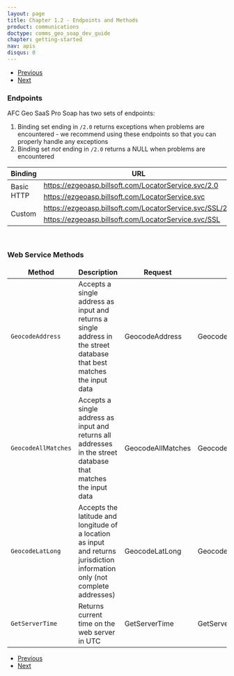 ```yaml
---
layout: page
title: Chapter 1.2 - Endpoints and Methods
product: communications
doctype: comms_geo_soap_dev_guide
chapter: getting-started
nav: apis
disqus: 0
---
```


<ul class="pager">
  <li class="previous"><a href="/communications/dev-guide_geo_soap/getting-started/account-creation/"><i class="glyphicon glyphicon-chevron-left"></i>Previous</a></li>
  <li class="next"><a href="/communications/dev-guide_geo_soap/getting-started/sample-messages/">Next<i class="glyphicon glyphicon-chevron-right"></i></a></li>
</ul>

<h3 id="endpoints">Endpoints</h3>

AFC Geo SaaS Pro Soap has two sets of endpoints:
<ol class="dev-guide-list">
  <li>Binding set ending in <code>/2.0</code> returns exceptions when problems are encountered - we recommend using these endpoints so that you can properly handle any exceptions</li>
  <li>Binding set <i>not</i> ending in <code>/2.0</code> returns a NULL when problems are encountered</li>
</ol>

<div class="mobile-table">
  <table class="styled-table">
    <thead>
      <tr>
        <tr>
        <th>Binding</th>
        <th>URL</th>
      </tr>
      </tr>
    </thead>
    <tbody>
      <tr>
        <td rowspan="2">Basic HTTP</td>
        <td><a class="dev-guide-link" href="https://ezgeoasp.billsoft.com/LocatorService.svc/2.0">https://ezgeoasp.billsoft.com/LocatorService.svc/2.0</a></td>
      </tr>
      <tr>
        <td><a class="dev-guide-link" href="https://ezgeoasp.billsoft.com/LocatorService.svc">https://ezgeoasp.billsoft.com/LocatorService.svc</a></td>
      </tr>
      <tr>
        <td rowspan="2">Custom</td>
        <td><a class="dev-guide-link" href="https://ezgeoasp.billsoft.com/LocatorService.svc/SSL/2.0">https://ezgeoasp.billsoft.com/LocatorService.svc/SSL/2.0</a></td>
      </tr>
      <tr>
        <td><a class="dev-guide-link" href="https://ezgeoasp.billsoft.com/LocatorService.svc/SSL">https://ezgeoasp.billsoft.com/LocatorService.svc/SSL</a></td>
      </tr>
    </tbody>
  </table>
</div>
<br/>
<h3 id="methods">Web Service Methods</h3>
<div class="mobile-table">
  <table class="styled-table">
    <thead>
      <tr>
        <tr>
        <th>Method</th>
        <th>Description</th>
        <th>Request</th>
        <th>Response</th>
      </tr>
      </tr>
    </thead>
    <tbody>
      <tr>
        <td><code>GeocodeAddress</code></td>
        <td>Accepts a single address as input and returns a single address in the street database that best matches the input data</td>
        <td>GeocodeAddress</td>
        <td>GeocodeAddressResponse</td>
      </tr>
      <tr>
        <td><code>GeocodeAllMatches</code></td>
        <td>Accepts a single address as input and returns all addresses in the street database that matches the input data</td>
        <td>GeocodeAllMatches</td>
        <td>GeocodeAllMatchesResponse</td>
      </tr>
      <tr>
        <td><code>GeocodeLatLong</code></td>
        <td>Accepts the latitude and longitude of a location as input and returns jurisdiction information only (not complete addresses)</td>
        <td>GeocodeLatLong</td>
        <td>GeocodeLatLongResponse</td>
      </tr>
      <tr>
        <td><code>GetServerTime</code></td>
        <td>Returns current time on the web server in UTC</td>
        <td>GetServerTime</td>
        <td>GetServerTimeResponse</td>
      </tr>
    </tbody>
  </table>
</div>

<ul class="pager">
  <li class="previous"><a href="/communications/dev-guide_geo_soap/getting-started/account-creation/"><i class="glyphicon glyphicon-chevron-left"></i>Previous</a></li>
  <li class="next"><a href="/communications/dev-guide_geo_soap/getting-started/sample-messages/">Next<i class="glyphicon glyphicon-chevron-right"></i></a></li>
</ul>
